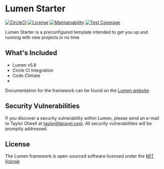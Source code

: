# Lumen Starter
[![CircleCI](https://circleci.com/gh/charlieoduk/lumen-starter.svg?style=svg)](https://circleci.com/gh/charlieoduk/lumen-starter)
[![License](https://poser.pugx.org/laravel/lumen-framework/license.svg)](https://packagist.org/packages/laravel/lumen-framework)
[![Maintainability](https://api.codeclimate.com/v1/badges/480725cb680408d27786/maintainability)](https://codeclimate.com/github/charlieoduk/lumen-starter/maintainability)
[![Test Coverage](https://api.codeclimate.com/v1/badges/480725cb680408d27786/test_coverage)](https://codeclimate.com/github/charlieoduk/lumen-starter/test_coverage)

Lumen Starter is a preconfigured template intended to get you up and running with new projects in no time 

## What's Included
- Lumen v5.6
- Circle CI Integration
- Code Climate 
- 

Documentation for the framework can be found on the [Lumen website](http://lumen.laravel.com/docs).

## Security Vulnerabilities

If you discover a security vulnerability within Lumen, please send an e-mail to Taylor Otwell at taylor@laravel.com. All security vulnerabilities will be promptly addressed.

## License

The Lumen framework is open-sourced software licensed under the [MIT license](http://opensource.org/licenses/MIT)

